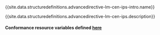 {{site.data.structuredefinitions.advancedirective-lm-cen-ips-intro.name}}

{{site.data.structuredefinitions.advancedirective-lm-cen-ips.description}}

#### Conformance resource variables defined [here](http://wiki.hl7.org/index.php?title=IG_Publisher_Documentation#Jekyll)
